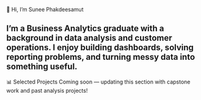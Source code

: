 👋 Hi, I’m Sunee Phakdeesamut

I’m a Business Analytics graduate with a background in data analysis and customer operations. I enjoy building dashboards, solving reporting problems, and turning messy data into something useful.
---

📊 Selected Projects
Coming soon — updating this section with capstone work and past analysis projects!
